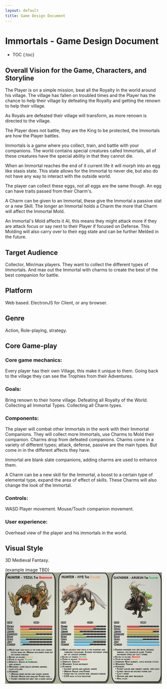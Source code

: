 ```yaml
---
layout: default
title: Game Design Document
---
```


# Immortals - Game Design Document

* TOC
{:toc}

## Overall Vision for the Game, Characters, and Storyline

The Player is on a simple mission, beat all the Royalty in the world around his village. The village has fallen on troubled times and the Player has the chance to help their village by defeating the Royalty and getting the renown to help their village.

As Royals are defeated their village will transform, as more renown is directed to the village.

The Player does not battle, they are the King to be protected, the Immortals are how the Player battles.

Immortals is a game where you collect, train, and battle with your companions. The world contains special creatures called Immortals, all of these creatures have the special ability in that they cannot die.

When an Immortal reaches the end of it current life it will morph into an egg like stasis state. This state allows for the Immortal to never die, but also do not have any way to interact with the outside world.

The player can collect these eggs, not all eggs are the same though. An egg can have traits passed from their Charm's.

A Charm can be given to an Immortal, these give the Immortal a passive stat or a new Skill. The longer an Immortal holds a Charm the more that Charm will affect the Immortal Mold.

An Immortal's Mold affects it AI, this means they might attack more if they are attack focus or say next to their Player if focused on Defense. This Molding will also carry over to their egg state and can be further Melded in the future.

## Target Audience

Collector, Min/max players. They want to collect the different types of Immortals. And max out the Immortal with charms to create the best of the best companion for battle.

## Platform

Web based. ElectronJS for Client, or any browser.

## Genre

Action, Role-playing, strategy.

## Core Game-play

### Core game mechanics: 

Every player has their own Village, this make it unique to them. Going back to the village they can see the Trophies from their Adventures.

### Goals: 

Bring renown to their home village.
Defeating all Royalty of the World.
Collecting all Immortal Types.
Collecting all Charm types.

### Components: 

The player will combat other Immortals in the work with their Immortal Companions. They will collect more Immortals, use Charms to Mold their companion. Charms drop from defeated companions. Charms come in a variety of different types; attack, defense, passive are the main types. But come in in the different affects they have.

Immortal are blank slate companions, adding charms are used to enhance them. 

A Charm can be a new skill for the Immortal, a boost to a certain type of elemental type, expand the area of effect of skills. These Charms will also change the look of the Immortal.

### Controls: 

WASD Player movement.
Mouse/Touch companion movement.

### User experience: 

Overhead view of the player and his immortals in the world.

## Visual Style

3D Medieval Fantasy.

(example image TBD)
![Example Stats Image](/image/GDD1-ClanCombat.jpg)